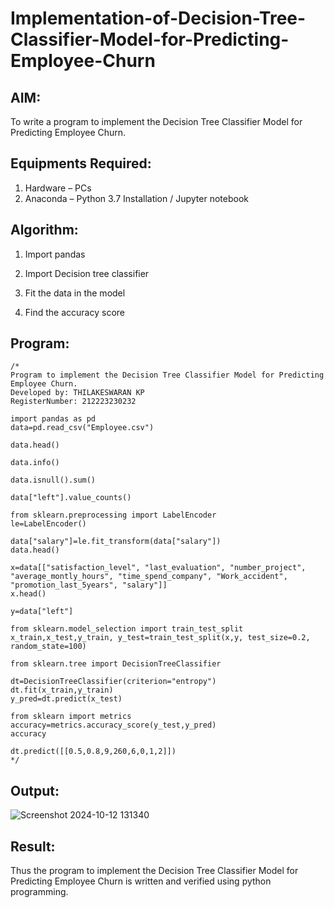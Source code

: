 # Implementation-of-Decision-Tree-Classifier-Model-for-Predicting-Employee-Churn

## AIM:
To write a program to implement the Decision Tree Classifier Model for Predicting Employee Churn.

## Equipments Required:
1. Hardware – PCs
2. Anaconda – Python 3.7 Installation / Jupyter notebook

## Algorithm:
1. Import pandas

2. Import Decision tree classifier

3. Fit the data in the model

4. Find the accuracy score

## Program:
```
/*
Program to implement the Decision Tree Classifier Model for Predicting Employee Churn.
Developed by: THILAKESWARAN KP
RegisterNumber: 212223230232

import pandas as pd
data=pd.read_csv("Employee.csv")

data.head()

data.info()

data.isnull().sum()

data["left"].value_counts()

from sklearn.preprocessing import LabelEncoder
le=LabelEncoder()

data["salary"]=le.fit_transform(data["salary"]) 
data.head()

x=data[["satisfaction_level", "last_evaluation", "number_project", "average_montly_hours", "time_spend_company", "Work_accident", "promotion_last_5years", "salary"]]
x.head()

y=data["left"]

from sklearn.model_selection import train_test_split 
x_train,x_test,y_train, y_test=train_test_split(x,y, test_size=0.2, random_state=100)

from sklearn.tree import DecisionTreeClassifier

dt=DecisionTreeClassifier(criterion="entropy")
dt.fit(x_train,y_train) 
y_pred=dt.predict(x_test)

from sklearn import metrics
accuracy=metrics.accuracy_score(y_test,y_pred) 
accuracy

dt.predict([[0.5,0.8,9,260,6,0,1,2]]) 
*/
```

## Output:
![Screenshot 2024-10-12 131340](https://github.com/user-attachments/assets/c1e25e42-7124-48e8-ae17-8b5d79531778)



## Result:
Thus the program to implement the  Decision Tree Classifier Model for Predicting Employee Churn is written and verified using python programming.
